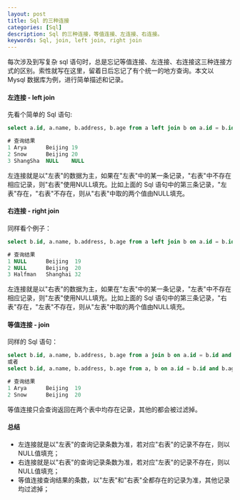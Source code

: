 ```yaml
---
layout: post
title: Sql 的三种连接
categories: [Sql]
description: Sql 的三种连接，等值连接、左连接、右连接。
keywords: Sql, join, left join, right join
---
```


每次涉及到写复杂 sql 语句时，总是忘记等值连接、左连接、右连接这三种连接方式的区别。索性就写在这里，留着日后忘记了有个统一的地方查询。本文以 Mysql 数据库为例，进行简单描述和记录。

#### 左连接 - left join

先看个简单的 Sql 语句:
```sql
select a.id, a.name, b.address, b.age from a left join b on a.id = b.id and b.age > 18;

# 查询结果
1 Arya      Beijing 19
2 Snow      Beijing 20
3 ShangSha  NULL    NULL
```

左连接就是以"左表"的数据为主，如果在"左表"中的某一条记录，"右表"中不存在相应记录，则"右表"使用NULL填充。比如上面的 Sql 语句中的第三条记录，"左表"存在，"右表"不存在，则从"右表"中取的两个值由NULL填充。

#### 右连接 - right join

同样看个例子：
```sql
select b.id, a.name, b.address, b.age from a left join b on a.id = b.id and b.age > 18;

# 查询结果
1 NULL      Beijing  19 
2 NULL      Beijing  20
3 Halfman   Shanghai 32
```

左连接就是以"右表"的数据为主，如果在"左表"中的某一条记录，"左表"中不存在相应记录，则"左表"使用NULL填充。比如上面的 Sql 语句中的第三条记录，"右表"存在，"左表"不存在，则从"左表"中取的两个值由NULL填充。

#### 等值连接 - join

同样的 Sql 语句：
```sql
select b.id, a.name, b.address, b.age from a join b on a.id = b.id and b.age > 18;
或者
select b.id, a.name, b.address, b.age from a, b on a.id = b.id and b.age > 18;

# 查询结果
1 Arya      Beijing  19
2 Snow      Beijing  20
```

等值连接只会查询返回在两个表中均存在记录，其他的都会被过滤掉。

#### 总结

* 左连接就是以"左表"的查询记录条数为准，若对应"右表"的记录不存在，则以NULL值填充；
* 右连接就是以"右表"的查询记录条数为准，若对应"左表"的记录不存在，则以NULL值填充；
* 等值连接查询结果的条数，以"左表"和"右表"全都存在的记录为准，其他记录均过滤掉；

